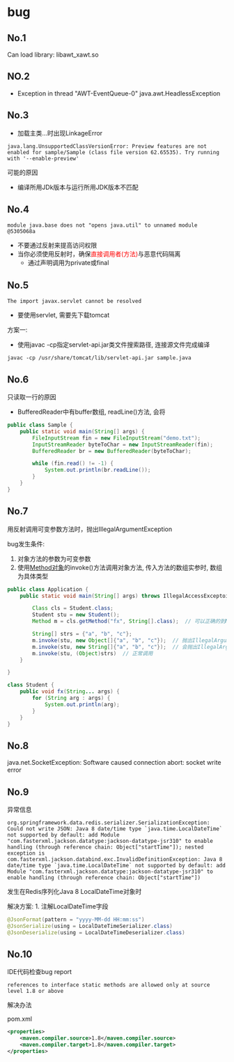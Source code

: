 # bug

## No.1

Can load library: libawt_xawt.so

## NO.2 

- Exception in thread "AWT-EventQueue-0" java.awt.HeadlessException

## No.3 

- 加载主类...时出现LinkageError

`java.lang.UnsupportedClassVersionError: Preview features are not enabled for sample/Sample (class file version 62.65535). Try running with '--enable-preview'`

可能的原因

- 编译所用JDk版本与运行所用JDK版本不匹配

## No.4

 `module java.base does not "opens java.util" to unnamed module @5305068a`

- 不要通过反射来提高访问权限
- 当你必须使用反射时，确保<font color="red">直接调用者(方法)</font>与恶意代码隔离
  - 通过声明调用为private或final

## No.5

`The import javax.servlet cannot be resolved`

- 要使用servlet, 需要先下载tomcat

方案一:

- 使用javac -cp指定servlet-api.jar类文件搜索路径, 连接源文件完成编译

```shell
javac -cp /usr/share/tomcat/lib/servlet-api.jar sample.java
```

## No.6

只读取一行的原因

- BufferedReader中有buffer数组, readLine()方法, 会将

```java
public class Sample {
    public static void main(String[] args) {
        FileInputStream fin = new FileInputStream("demo.txt");
        InputStreamReader byteToChar = new InputStreamReader(fin);
        BufferedReader br = new BufferedReader(byteToChar);

        while (fin.read() != -1) {
            System.out.println(br.readLine());
        }
    }
}
```

## No.7

用反射调用可变参数方法时，抛出IllegalArgumentException

bug发生条件:

1. 对象方法的参数为可变参数
2. 使用[Method对象](Java_Reflect_AccessibleObject.md)的invoke()方法调用对象方法, 传入方法的数组实参时, 数组为具体类型

```java
public class Application {
    public static void main(String[] args) throws IllegalAccessExceptoin, IllegalArgumentException, InvocationTargetException {

        Class cls = Student.class;
        Student stu = new Student();
        Method m = cls.getMethod("fx", String[].class);  // 可以正确的到Method对象

        String[] strs = {"a", "b", "c"};
        m.invoke(stu, new Object[]{"a", "b", "c"});  // 抛出IllegalArgumentException
        m.invoke(stu, new String[]{"a", "b", "c"});  // 会抛出IllegalArgumentException异常
        m.invoke(stu, (Object)strs)  // 正常调用
    }

}

class Student {
    public void fx(String... args) {
        for (String arg : args) {
            System.out.println(arg);
        }
    }
}
```

## No.8

java.net.SocketException: Software caused connection abort: socket write error

## No.9

异常信息

```
org.springframework.data.redis.serializer.SerializationException: Could not write JSON: Java 8 date/time type `java.time.LocalDateTime` not supported by default: add Module "com.fasterxml.jackson.datatype:jackson-datatype-jsr310" to enable handling (through reference chain: Object["startTime"]); nested exception is com.fasterxml.jackson.databind.exc.InvalidDefinitionException: Java 8 date/time type `java.time.LocalDateTime` not supported by default: add Module "com.fasterxml.jackson.datatype:jackson-datatype-jsr310" to enable handling (through reference chain: Object["startTime"])
```

发生在Redis序列化Java 8 LocalDateTime对象时

解决方案: 1. 注解LocalDateTime字段

```java
@JsonFormat(pattern = "yyyy-MM-dd HH:mm:ss")
@JsonSerialize(using = LocalDateTimeSerializer.class)
@JsonDeserialize(using = LocalDateTimeDeserializer.class)
```

## No.10

IDE代码检查bug report

`references to interface static methods are allowed only at source level 1.8 or above`

解决办法

pom.xml

```xml
<properties>
    <maven.compiler.source>1.8</maven.compiler.source>
    <maven.compiler.target>1.8</maven.compiler.target>
</properties>
```